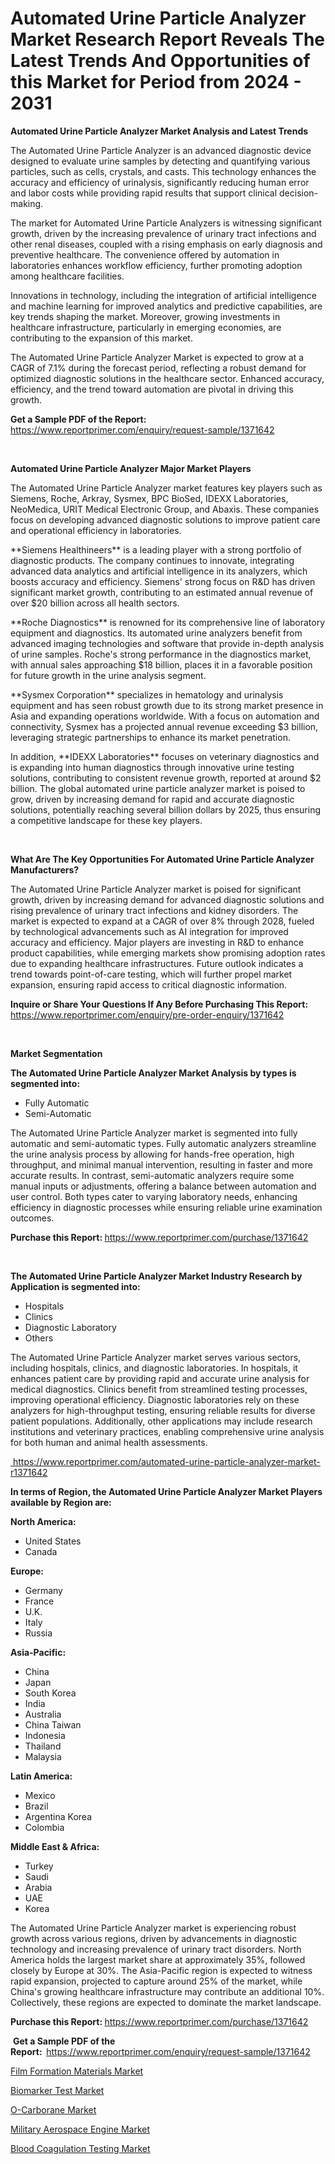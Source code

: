 <p><h1>Automated Urine Particle Analyzer Market Research Report Reveals The Latest Trends And Opportunities of this Market for Period from 2024 - 2031</h1></p><p><strong>Automated Urine Particle Analyzer Market Analysis and Latest Trends</strong></p>
<p><p>The Automated Urine Particle Analyzer is an advanced diagnostic device designed to evaluate urine samples by detecting and quantifying various particles, such as cells, crystals, and casts. This technology enhances the accuracy and efficiency of urinalysis, significantly reducing human error and labor costs while providing rapid results that support clinical decision-making.</p><p>The market for Automated Urine Particle Analyzers is witnessing significant growth, driven by the increasing prevalence of urinary tract infections and other renal diseases, coupled with a rising emphasis on early diagnosis and preventive healthcare. The convenience offered by automation in laboratories enhances workflow efficiency, further promoting adoption among healthcare facilities. </p><p>Innovations in technology, including the integration of artificial intelligence and machine learning for improved analytics and predictive capabilities, are key trends shaping the market. Moreover, growing investments in healthcare infrastructure, particularly in emerging economies, are contributing to the expansion of this market. </p><p>The Automated Urine Particle Analyzer Market is expected to grow at a CAGR of 7.1% during the forecast period, reflecting a robust demand for optimized diagnostic solutions in the healthcare sector. Enhanced accuracy, efficiency, and the trend toward automation are pivotal in driving this growth.</p></p>
<p><strong>Get a Sample PDF of the Report:&nbsp;</strong> <a href="https://www.reportprimer.com/enquiry/request-sample/1371642">https://www.reportprimer.com/enquiry/request-sample/1371642</a></p>
<p>&nbsp;</p>
<p><strong>Automated Urine Particle Analyzer Major Market Players</strong></p>
<p><p>The Automated Urine Particle Analyzer market features key players such as Siemens, Roche, Arkray, Sysmex, BPC BioSed, IDEXX Laboratories, NeoMedica, URIT Medical Electronic Group, and Abaxis. These companies focus on developing advanced diagnostic solutions to improve patient care and operational efficiency in laboratories.</p><p>**Siemens Healthineers** is a leading player with a strong portfolio of diagnostic products. The company continues to innovate, integrating advanced data analytics and artificial intelligence in its analyzers, which boosts accuracy and efficiency. Siemens' strong focus on R&D has driven significant market growth, contributing to an estimated annual revenue of over $20 billion across all health sectors.</p><p>**Roche Diagnostics** is renowned for its comprehensive line of laboratory equipment and diagnostics. Its automated urine analyzers benefit from advanced imaging technologies and software that provide in-depth analysis of urine samples. Roche's strong performance in the diagnostics market, with annual sales approaching $18 billion, places it in a favorable position for future growth in the urine analysis segment.</p><p>**Sysmex Corporation** specializes in hematology and urinalysis equipment and has seen robust growth due to its strong market presence in Asia and expanding operations worldwide. With a focus on automation and connectivity, Sysmex has a projected annual revenue exceeding $3 billion, leveraging strategic partnerships to enhance its market penetration.</p><p>In addition, **IDEXX Laboratories** focuses on veterinary diagnostics and is expanding into human diagnostics through innovative urine testing solutions, contributing to consistent revenue growth, reported at around $2 billion. The global automated urine particle analyzer market is poised to grow, driven by increasing demand for rapid and accurate diagnostic solutions, potentially reaching several billion dollars by 2025, thus ensuring a competitive landscape for these key players.</p></p>
<p>&nbsp;</p>
<p><strong>What Are The Key Opportunities For Automated Urine Particle Analyzer Manufacturers?</strong></p>
<p><p>The Automated Urine Particle Analyzer market is poised for significant growth, driven by increasing demand for advanced diagnostic solutions and rising prevalence of urinary tract infections and kidney disorders. The market is expected to expand at a CAGR of over 8% through 2028, fueled by technological advancements such as AI integration for improved accuracy and efficiency. Major players are investing in R&D to enhance product capabilities, while emerging markets show promising adoption rates due to expanding healthcare infrastructures. Future outlook indicates a trend towards point-of-care testing, which will further propel market expansion, ensuring rapid access to critical diagnostic information.</p></p>
<p><strong>Inquire or Share Your Questions If Any Before Purchasing This Report:</strong> <a href="https://www.reportprimer.com/enquiry/pre-order-enquiry/1371642">https://www.reportprimer.com/enquiry/pre-order-enquiry/1371642</a></p>
<p>&nbsp;</p>
<p><strong>Market Segmentation</strong></p>
<p><strong>The Automated Urine Particle Analyzer Market Analysis by types is segmented into:</strong></p>
<p><ul><li>Fully Automatic</li><li>Semi-Automatic</li></ul></p>
<p><p>The Automated Urine Particle Analyzer market is segmented into fully automatic and semi-automatic types. Fully automatic analyzers streamline the urine analysis process by allowing for hands-free operation, high throughput, and minimal manual intervention, resulting in faster and more accurate results. In contrast, semi-automatic analyzers require some manual inputs or adjustments, offering a balance between automation and user control. Both types cater to varying laboratory needs, enhancing efficiency in diagnostic processes while ensuring reliable urine examination outcomes.</p></p>
<p><strong>Purchase this Report:&nbsp;</strong><a href="https://www.reportprimer.com/purchase/1371642">https://www.reportprimer.com/purchase/1371642</a></p>
<p>&nbsp;</p>
<p><strong>The Automated Urine Particle Analyzer Market Industry Research by Application is segmented into:</strong></p>
<p><ul><li>Hospitals</li><li>Clinics</li><li>Diagnostic Laboratory</li><li>Others</li></ul></p>
<p><p>The Automated Urine Particle Analyzer market serves various sectors, including hospitals, clinics, and diagnostic laboratories. In hospitals, it enhances patient care by providing rapid and accurate urine analysis for medical diagnostics. Clinics benefit from streamlined testing processes, improving operational efficiency. Diagnostic laboratories rely on these analyzers for high-throughput testing, ensuring reliable results for diverse patient populations. Additionally, other applications may include research institutions and veterinary practices, enabling comprehensive urine analysis for both human and animal health assessments.</p></p>
<p><a href="https://www.reportprimer.com/automated-urine-particle-analyzer-market-r1371642">&nbsp;https://www.reportprimer.com/automated-urine-particle-analyzer-market-r1371642</a></p>
<p><strong>In terms of Region, the Automated Urine Particle Analyzer Market Players available by Region are:</strong></p>
<p>
    <p> <strong> North America: </strong>
        <ul>
            <li>United States</li>
            <li>Canada</li>
        </ul>
        </p> 
    <p> <strong> Europe: </strong>
        <ul>
            <li>Germany</li>
            <li>France</li>
            <li>U.K.</li>
            <li>Italy</li>
            <li>Russia</li>
        </ul>
        </p> 
    <p> <strong> Asia-Pacific: </strong>
        <ul>
            <li>China</li>
            <li>Japan</li>
            <li>South Korea</li>
            <li>India</li>
            <li>Australia</li>
            <li>China Taiwan</li>
            <li>Indonesia</li>
            <li>Thailand</li>
            <li>Malaysia</li>
        </ul>
        </p> 
    <p> <strong> Latin America: </strong>
        <ul>
            <li>Mexico</li>
            <li>Brazil</li>
            <li>Argentina Korea</li>
            <li>Colombia</li>
        </ul>
        </p> 
    <p> <strong> Middle East & Africa: </strong>
        <ul>
            <li>Turkey</li>
            <li>Saudi</li>
            <li>Arabia</li>
            <li>UAE</li>
            <li>Korea</li>
        </ul>
    </p>
    </p>
<p><p>The Automated Urine Particle Analyzer market is experiencing robust growth across various regions, driven by advancements in diagnostic technology and increasing prevalence of urinary tract disorders. North America holds the largest market share at approximately 35%, followed closely by Europe at 30%. The Asia-Pacific region is expected to witness rapid expansion, projected to capture around 25% of the market, while China's growing healthcare infrastructure may contribute an additional 10%. Collectively, these regions are expected to dominate the market landscape.</p></p>
<p><strong>Purchase this Report: </strong><a href="https://www.reportprimer.com/purchase/1371642">https://www.reportprimer.com/purchase/1371642</a></p>
<p>&nbsp;<strong>Get a Sample PDF of the Report:&nbsp;&nbsp;</strong><a href="https://www.reportprimer.com/enquiry/request-sample/1371642">https://www.reportprimer.com/enquiry/request-sample/1371642</a></p>
<p><strong></strong></p>
<p><p><a href="https://issuu.com/reportprime-2/docs/film-formation-materials-market-siz_72cca40f220fc6">Film Formation Materials Market</a></p><p><a href="https://www.linkedin.com/pulse/emerging-biomarker-test-market-opportunities-analysis-investors-oa7yf?trackingId=XWrzjZemTkiWa%2Bj%2BHI1TaQ%3D%3D">Biomarker Test Market</a></p><p><a href="https://medium.com/@jodyjone76/o-carborane-industry-analysis-report-its-market-size-growing-with-a-cagr-of-5-8-0a07990c2f0b">O-Carborane Market</a></p><p><a href="https://medium.com/@jodyjone76/global-military-aerospace-engine-market-is-projected-to-grow-at-a-cagr-of-12-8-88cd9108c1ed?postPublishedType=repub">Military Aerospace Engine Market</a></p><p><a href="https://www.linkedin.com/pulse/emerging-opportunities-challenges-global-blood-coagulation-jgqzf?trackingId=ArPygdL%2FTLiuy7%2BhAY8iCw%3D%3D">Blood Coagulation Testing Market</a></p></p>